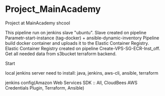 # Project_MainAcademy
Project at MainAcademy shcool

This pipeline run on jenkins slave "ubuntu". Slave created on pipeline Parametr-start-instance (tag-docker) + ansible-dynamic-inventory
Pipeline build docker container and uploads it to the Elastic Container Registry. 
Elastic Container Registry created on pipeline Create-VPS-SG-ECR-Inst_off.
Get all needed data from s3bucket terraform backend.


Start

local jenkins server need to install:
java, jenkins, aws-cli, ansible, terraform

jenkins config(Amazon Web Services SDK :: All, CloudBees AWS Credentials Plugin, Terraform, Ansible)



